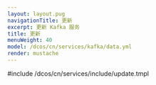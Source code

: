 ```yaml
---
layout: layout.pug
navigationTitle: 更新
excerpt: 更新 Kafka 服务
title: 更新
menuWeight: 40
model: /dcos/cn/services/kafka/data.yml
render: mustache
---
```


#include /dcos/cn/services/include/update.tmpl
